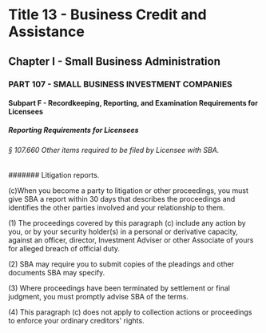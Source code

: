 
# Title 13 - Business Credit and Assistance
## Chapter I - Small Business Administration
### PART 107 - SMALL BUSINESS INVESTMENT COMPANIES
#### Subpart F - Recordkeeping, Reporting, and Examination Requirements for Licensees
##### Reporting Requirements for Licensees
###### § 107.660 Other items required to be filed by Licensee with SBA.
####### Litigation reports.

(c)When you become a party to litigation or other proceedings, you must give SBA a report within 30 days that describes the proceedings and identifies the other parties involved and your relationship to them.

(1) The proceedings covered by this paragraph (c) include any action by you, or by your security holder(s) in a personal or derivative capacity, against an officer, director, Investment Adviser or other Associate of yours for alleged breach of official duty.

(2) SBA may require you to submit copies of the pleadings and other documents SBA may specify.

(3) Where proceedings have been terminated by settlement or final judgment, you must promptly advise SBA of the terms.

(4) This paragraph (c) does not apply to collection actions or proceedings to enforce your ordinary creditors' rights.
